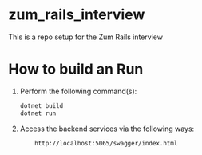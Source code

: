 # zum_rails_interview
This is a repo setup for the Zum Rails interview

# How to build an Run

1. Perform the following command(s):

    ```bash
    dotnet build
    dotnet run
    ```
    

2. Access the backend services via the following ways:

    ```text
        http://localhost:5065/swagger/index.html
    ```

